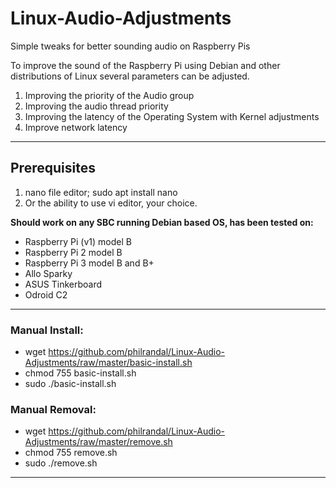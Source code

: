 # Linux-Audio-Adjustments
Simple tweaks for better sounding audio on Raspberry Pis

 To improve the sound of the Raspberry Pi using Debian and other distributions of Linux several parameters can be adjusted.
 1) Improving the priority of the Audio group
 2) Improving the audio thread priority
 3) Improving the latency of the Operating System with Kernel adjustments
 4) Improve network latency
 ______________________________________________________________________________________________________________________________
 ## Prerequisites 
 1) nano file editor; sudo apt install nano
 2) Or the ability to use vi editor, your choice.
 
**Should work on any SBC running Debian based OS, has been tested on:**

- Raspberry Pi (v1) model B
- Raspberry Pi 2 model B
- Raspberry Pi 3 model B and B+
- Allo Sparky
- ASUS Tinkerboard
- Odroid C2
 ______________________________________________________________________________________________________________________________
  
 ### Manual Install:
 - wget https://github.com/philrandal/Linux-Audio-Adjustments/raw/master/basic-install.sh
 - chmod 755 basic-install.sh
 - sudo ./basic-install.sh
  
 ### Manual Removal:
 - wget https://github.com/philrandal/Linux-Audio-Adjustments/raw/master/remove.sh
 - chmod 755 remove.sh
 - sudo ./remove.sh
 
 ____________________________________________________________________________________________________________________________
